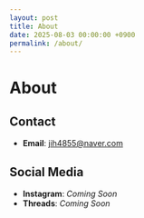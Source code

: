 ```yaml
---
layout: post
title: About
date: 2025-08-03 00:00:00 +0900
permalink: /about/
---
```


# About

## Contact
- **Email**: jih4855@naver.com

## Social Media
- **Instagram**: *Coming Soon*
- **Threads**: *Coming Soon*
